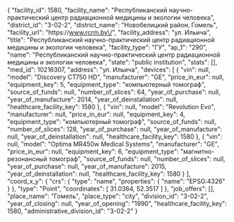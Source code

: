 {
    "facility_id": 1580,
    "facility_name": "Республиканский научно-практический центр радиационной медицины и экологии человека",
    "district_id": "3-02-2",
    "district_name": "Новобелицкий район, Гомель",
    "facility_url": "https:\/\/www.rcrm.by\/",
    "facility_address": "ул. Ильича",
    "title": "Республиканский научно-практический центр радиационной медицины и экологии человека",
    "facility_type": "ГУ",
    "ap_1": "290",
    "name": "Республиканский научно-практический центр радиационной медицины и экологии человека",
    "state": "public institution",
    "stats": [],
    "med_id": 10216307,
    "address": "ул. Ильича",
    "devices": [
        {
            "vin": null,
            "model": "Discovery CT750 HD",
            "manufacturer": "GE",
            "price_in_eur": null,
            "equipment_key": 5,
            "equipment_type": "компьютерный томограф",
            "source_of_funds": null,
            "number_of_slices": 64,
            "year_of_purchase": null,
            "year_of_manufacture": 2014,
            "year_of_deinstallation": null,
            "healthcare_facility_key": 1580
        },
        {
            "vin": null,
            "model": "Revolution Evo",
            "manufacturer": null,
            "price_in_eur": null,
            "equipment_key": 4,
            "equipment_type": "компьютерный томограф",
            "source_of_funds": null,
            "number_of_slices": 128,
            "year_of_purchase": null,
            "year_of_manufacture": null,
            "year_of_deinstallation": null,
            "healthcare_facility_key": 1580
        },
        {
            "vin": null,
            "model": "Optima MR450w Medical Systems",
            "manufacturer": "GE",
            "price_in_eur": null,
            "equipment_key": 6,
            "equipment_type": "магнитно-резонансный томограф",
            "source_of_funds": null,
            "number_of_slices": null,
            "year_of_purchase": null,
            "year_of_manufacture": 2015,
            "year_of_deinstallation": null,
            "healthcare_facility_key": 1580
        }
    ],
    "coord_x_y": {
        "crs": {
            "type": "name",
            "properties": {
                "name": "EPSG:4326"
            }
        },
        "type": "Point",
        "coordinates": [
            31.0364,
            52.3517
        ]
    },
    "job_offers": [],
    "place_name": "Гомель",
    "place_type": "city",
    "division_id": "3-02-2",
    "year_of_closing": null,
    "year_of_opening": "1990",
    "healthcare_facility_key": 1580,
    "administrative_division_id": "3-02-2"
}